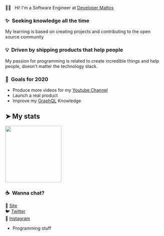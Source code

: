 🖖🏼 &nbsp; Hi! I'm a Software Engineer at [Developer Mattos](https://mybios.cf/)

### ✨&nbsp; Seeking knowledge all the time

My learning is based on creating projects and contributing to the open source community

### 💡&nbsp; Driven by shipping products that help people

My passion for programming is related to create incredible things and help people, doesn't matter the technology stack.

### 🔭&nbsp; Goals for 2020

- Produce more videos for my [Youtube Channel](https://www.youtube.com/channel/UCJzlswqP9XSUGWzbVVfnP-A?view_as=subscriber)
- Launch a real product
- Improve my [GraphQL](https://graphql.org/) Knowledge


## ➤ My stats

<a href="https://github.com/rafaelmatostj">
  <img height="180em" src="https://github-readme-stats.vercel.app/api?username=rafaelmatostj&show_icons=true&theme=buefy" />
</a>

### ☕️&nbsp; Wanna chat?

🚀 [Site](https://mybios.cf) <br>
🐦 [Twitter](https://twitter.com/DevMattos) <br>
📸 [Instagram](https://www.instagram.com/rafs_006) <br>

- Programming stuff
